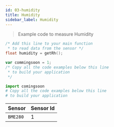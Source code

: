 ```yaml
---
id: 03-humidity
title: Humidity
sidebar_label: Humidity
---
```

> Example code to measure Humidity
 
```c
/* Add this line to your main function 
 * to read data from the sensor */
float humidity = getRh();
```

```javascript
var commingsoon = 1;
/* Copy all the code examples below this line
 * to build your application  
 */
```

```python
import comingsoon
# Copy all the code examples below this line
# to build your application   
```

| **Sensor** | **Sensor Id** |
| ------ | ------ | 
| `BME280`| 1 |


